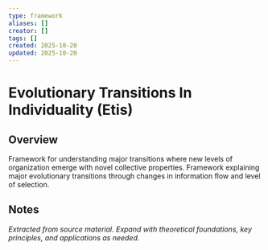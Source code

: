 ```yaml
---
type: framework
aliases: []
creator: []
tags: []
created: 2025-10-20
updated: 2025-10-20
---
```


# Evolutionary Transitions In Individuality (Etis)

## Overview

Framework for understanding major transitions where new levels of organization emerge with novel collective properties.
Framework explaining major evolutionary transitions through changes in information flow and level of selection.

## Notes

*Extracted from source material. Expand with theoretical foundations, key principles, and applications as needed.*
